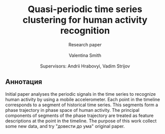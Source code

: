 <div align="center">
  <H1>
    Quasi-periodic time series clustering for human activity recognition
  </H1>
  Research paper<br><br>
   Valentina Smith
</div><br>
<div align="center">
  Supervisors: Andrii Hrabovyi, Vadim Strijov <br>
</div>

## Аннотация
Initial paper analyses the periodic signals in the time series to recognize human activity by using a mobile accelerometer. Each point in the timeline corresponds to a segment of historical time series. This segments form a phase trajectory in phase space of human activity. The principal components of segments of the phase trajectory are treated as feature descriptions at the point in the timeline. The purpose of this work collect some new data, and try "довести до ума" original paper.
